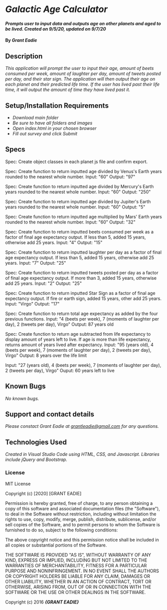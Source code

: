 

# _Galactic Age Calculator_

#### _Prompts user to input data and outputs age on other planets and aged to be lived. Created on 9/5/20, updated on 9/7/20_

#### By _**Grant Eadie**_

## Description

_This application will prompt the user to input their age, amount of beets consumed per week, amount of laughter per day, amount of tweets posted per day, and their star sign. The application will then output their age on each planet and their predicted life time. If the user has lived past their life time, it will output the amount of time they have lived past it._

## Setup/Installation Requirements

* _Download main folder_
* _Be sure to have all folders and images_
* _Open index.html in your chosen browser_
* _Fill out survey and click Submit_

## Specs

Spec: Create object classes in each planet js file and confirm export.

Spec: Create function to return inputted age divided by Venus's Earth years rounded to the nearest whole number.
  Input: "60"
  Output: "97"

Spec: Create function to return inputted age divided by Mercury's Earth years rounded to the nearest whole number.
  Input: "60"
  Output: "250"

Spec: Create function to return inputted age divided by Jupiter's Earth years rounded to the nearest whole number.
  Input: "60"
  Output: "5"

Spec: Create function to return inputted age multiplied by Mars' Earth years rounded to the nearest whole number.
  Input: "60"
  Output: "32"

Spec: Create function to return inputted beets consumed per week as a factor of final age expectancy output. If less than 5, added 15 years, otherwise add 25 years.
  Input: "4"
  Output: "15"

Spec: Create function to return inputted laughter per day as a factor of final age expectancy output. If less than 5, added 15 years, otherwise add 25 years.
  Input: "7"
  Output: "25"

Spec: Create function to return inputted tweets posted per day as a factor of final age expectancy output. If more than 3, added 15 years, otherwise add 25 years.
  Input: "2"
  Output: "25"

Spec: Create function to return inputted Star Sign as a factor of final age expectancy output. If fire or earth sign, added 15 years, other add 25 years.
  Input: "Virgo"
  Output: "17"

Spec: Create function to return total age expectancy as added by the four previous functions. 
  Input: "4 (beets per week), 7 (moments of laughter per day), 2 (tweets per day), Virgo"
  Output: 87 years old

Spec: Create function to return age subtracted from life expectancy to display amount of years left to live. If age is more than life expectancy, returns amount of years lived after expectancy.
  Input: "95 (years old), 4 (beets per week), 7 (moments of laughter per day), 2 (tweets per day), Virgo"
  Output: 8 years over the life limit

  Input: "27 (years old), 4 (beets per week), 7 (moments of laughter per day), 2 (tweets per day), Virgo"
  Ouput: 60 years left to live

## Known Bugs

_No known bugs._

## Support and contact details

_Please constact Grant Eadie at grantleadie@gmail.com for any questions._

## Technologies Used

_Created in Visual Studio Code using HTML, CSS, and Javascript. Libraries include jQuery and Bootstrap._

### License

MIT License

Copyright (c) [2020] [GRANT EADIE]

Permission is hereby granted, free of charge, to any person obtaining a copy
of this software and associated documentation files (the "Software"), to deal
in the Software without restriction, including without limitation the rights
to use, copy, modify, merge, publish, distribute, sublicense, and/or sell
copies of the Software, and to permit persons to whom the Software is
furnished to do so, subject to the following conditions:

The above copyright notice and this permission notice shall be included in all
copies or substantial portions of the Software.

THE SOFTWARE IS PROVIDED "AS IS", WITHOUT WARRANTY OF ANY KIND, EXPRESS OR
IMPLIED, INCLUDING BUT NOT LIMITED TO THE WARRANTIES OF MERCHANTABILITY,
FITNESS FOR A PARTICULAR PURPOSE AND NONINFRINGEMENT. IN NO EVENT SHALL THE
AUTHORS OR COPYRIGHT HOLDERS BE LIABLE FOR ANY CLAIM, DAMAGES OR OTHER
LIABILITY, WHETHER IN AN ACTION OF CONTRACT, TORT OR OTHERWISE, ARISING FROM,
OUT OF OR IN CONNECTION WITH THE SOFTWARE OR THE USE OR OTHER DEALINGS IN THE
SOFTWARE.

Copyright (c) 2016 **_{GRANT EADIE}_**


  
